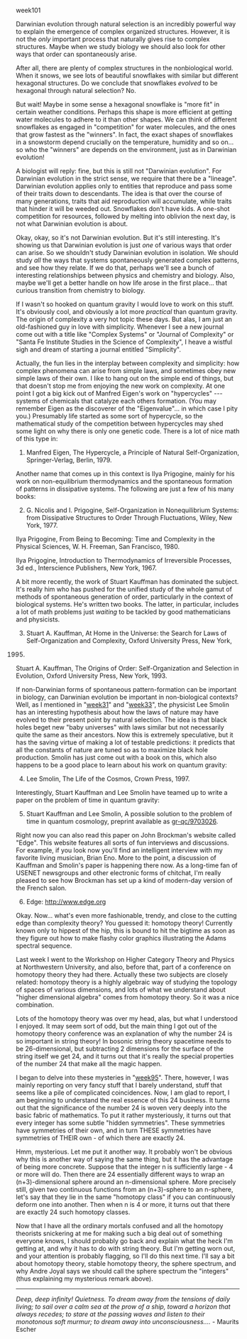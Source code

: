 week101

Darwinian evolution through natural selection is an incredibly powerful
way to explain the emergence of complex organized structures. However,
it is not the *only* important process that naturally gives rise to
complex structures. Maybe when we study biology we should also look for
other ways that order can spontaneously arise.

After all, there are plenty of complex structures in the nonbiological
world. When it snows, we see lots of beautiful snowflakes with similar
but different hexagonal structures. Do we conclude that snowflakes
*evolved* to be hexagonal through natural selection? No.

But wait! Maybe in some sense a hexagonal snowflake is "more fit" in
certain weather conditions. Perhaps this shape is more efficient at
getting water molecules to adhere to it than other shapes. We can think
of different snowflakes as engaged in "competition" for water
molecules, and the ones that grow fastest as the "winners". In fact,
the exact shapes of snowflakes in a snowstorm depend crucially on the
temperature, humidity and so on\... so who the "winners" are depends
on the environment, just as in Darwinian evolution!

A biologist will reply: fine, but this is still not "Darwinian
evolution". For Darwinian evolution in the strict sense, we require
that there be a "lineage". Darwinian evolution applies only to
entities that reproduce and pass some of their traits down to
descendants. The idea is that over the course of many generations,
traits that aid reproduction will accumulate, while traits that hinder
it will be weeded out. Snowflakes don't have kids. A one-shot
competition for resources, followed by melting into oblivion the next
day, is not what Darwinian evolution is about.

Okay, okay, so it's not Darwinian evolution. But it's still
interesting. It's showing us that Darwinian evolution is just *one* of
various ways that order can arise. So we shouldn't study Darwinian
evolution in isolation. We should study *all* the ways that systems
spontaneously generated complex patterns, and see how they relate. If we
do that, perhaps we'll see a bunch of interesting relationships between
physics and chemistry and biology. Also, maybe we'll get a better
handle on how life arose in the first place\... that curious transition
from chemistry to biology.

If I wasn't so hooked on quantum gravity I would love to work on this
stuff. It's obviously cool, and obviously a lot more *practical* than
quantum gravity. The origin of complexity a very hot topic these days.
But alas, I am just an old-fashioned guy in love with simplicity.
Whenever I see a new journal come out with a title like "Complex
Systems" or "Journal of Complexity" or "Santa Fe Institute Studies
in the Science of Complexity", I heave a wistful sigh and dream of
starting a journal entitled "Simplicity".

Actually, the fun lies in the interplay between complexity and
simplicity: how complex phenomena can arise from simple laws, and
sometimes obey new simple laws of their own. I like to hang out on the
simple end of things, but that doesn't stop me from enjoying the new
work on complexity. At one point I got a big kick out of Manfred
Eigen's work on "hypercycles" \-\-- systems of chemicals that
catalyze each others formation. (You may remember Eigen as the
discoverer of the "Eigenvalue"\... in which case I pity you.)
Presumably life started as some sort of hypercycle, so the mathematical
study of the competition between hypercycles may shed some light on why
there is only one genetic code. There is a lot of nice math of this type
in:

1) Manfred Eigen, The Hypercycle, a Principle of Natural
Self-Organization, Springer-Verlag, Berlin, 1979.

Another name that comes up in this context is Ilya Prigogine, mainly for
his work on non-equilibrium thermodynamics and the spontaneous formation
of patterns in dissipative systems. The following are just a few of his
many books:

2) G. Nicolis and I. Prigogine, Self-Organization in Nonequilibrium
Systems: from Dissipative Structures to Order Through Fluctuations,
Wiley, New York, 1977.

Ilya Prigogine, From Being to Becoming: Time and Complexity in the
Physical Sciences, W. H. Freeman, San Francisco, 1980.

Ilya Prigogine, Introduction to Thermodynamics of Irreversible
Processes, 3d ed., Interscience Publishers, New York, 1967.

A bit more recently, the work of Stuart Kauffman has dominated the
subject. It's really him who has pushed for the unified study of the
whole gamut of methods of spontaneous generation of order, particularly
in the context of biological systems. He's written two books. The
latter, in particular, includes a lot of math problems just *waiting* to
be tackled by good mathematicians and physicists.

3) Stuart A. Kauffman, At Home in the Universe: the Search for Laws of
Self-Organization and Complexity, Oxford University Press, New York,
1995.

Stuart A. Kauffman, The Origins of Order: Self-Organization and
Selection in Evolution, Oxford University Press, New York, 1993.

If non-Darwinian forms of spontaneous pattern-formation can be important
in biology, can Darwinian evolution be important in non-biological
contexts? Well, as I mentioned in "[week31](week31.html)" and
"[week33](week33.html)", the physicist Lee Smolin has an interesting
hypothesis about how the laws of nature may have evolved to their
present point by natural selection. The idea is that black holes beget
new "baby universes" with laws similar but not necessarily quite the
same as their ancestors. Now this is extremely speculative, but it has
the saving virtue of making a lot of testable predictions: it predicts
that all the constants of nature are tuned so as to maximize black hole
production. Smolin has just come out with a book on this, which also
happens to be a good place to learn about his work on quantum gravity:

4) Lee Smolin, The Life of the Cosmos, Crown Press, 1997.

Interestingly, Stuart Kauffman and Lee Smolin have teamed up to write a
paper on the problem of time in quantum gravity:

5) Stuart Kauffman and Lee Smolin, A possible solution to the problem
of time in quantum cosmology, preprint available as
[gr-qc/9703026](http://xxx.lanl.gov/abs/gr-qc/9703026).

Right now you can also read this paper on John Brockman's website
called "Edge". This website features all sorts of fun interviews and
discussions. For example, if you look now you'll find an intelligent
interview with my favorite living musician, Brian Eno. More to the
point, a discussion of Kauffman and Smolin's paper is happening there
now. As a long-time fan of USENET newsgroups and other electronic forms
of chitchat, I'm really pleased to see how Brockman has set up a kind
of modern-day version of the French salon.

6) Edge: <http://www.edge.org>

Okay. Now\... what's even more fashionable, trendy, and close to the
cutting edge than complexity theory? You guessed it: homotopy theory!
Currently known only to hippest of the hip, this is bound to hit the
bigtime as soon as they figure out how to make flashy color graphics
illustrating the Adams spectral sequence.

Last week I went to the Workshop on Higher Category Theory and Physics
at Northwestern University, and also, before that, part of a conference
on homotopy theory they had there. Actually these two subjects are
closely related: homotopy theory is a highly algebraic way of studying
the topology of spaces of various dimensions, and lots of what we
understand about "higher dimensional algebra" comes from homotopy
theory. So it was a nice combination.

Lots of the homotopy theory was over my head, alas, but what I
understood I enjoyed. It may seem sort of odd, but the main thing I got
out of the homotopy theory conference was an explanation of why the
number 24 is so important in string theory! In bosonic string theory
spacetime needs to be 26-dimensional, but subtracting 2 dimensions for
the surface of the string itself we get 24, and it turns out that it's
really the special properties of the number 24 that make all the magic
happen.

I began to delve into these mysteries in "[week95](week95.html)".
There, however, I was mainly reporting on very fancy stuff that I barely
understand, stuff that seems like a pile of complicated coincidences.
Now, I am glad to report, I am beginning to understand the real essence
of this 24 business. It turns out that the significance of the number 24
is woven very deeply into the basic fabric of mathematics. To put it
rather mysteriously, it turns out that every integer has some subtle
"hidden symmetries". These symmetries have symmetries of their own,
and in turn THESE symmetries have symmetries of THEIR own - of which
there are exactly 24.

Hmm, mysterious. Let me put it another way. It probably won't be
obvious why this is another way of saying the same thing, but it has the
advantage of being more concrete. Suppose that the integer n is
sufficiently large - 4 or more will do. Then there are 24 essentially
different ways to wrap an (n+3)-dimensional sphere around an
n-dimensional sphere. More precisely still, given two continuous
functions from an (n+3)-sphere to an n-sphere, let's say that they lie
in the same "homotopy class" if you can continuously deform one into
another. Then when n is 4 or more, it turns out that there are exactly
24 such homotopy classes.

Now that I have all the ordinary mortals confused and all the homotopy
theorists snickering at me for making such a big deal out of something
everyone knows, I should probably go back and explain what the heck I'm
getting at, and why it has to do with string theory. But I'm getting
worn out, and your attention is probably flagging, so I'll do this next
time. I'll say a bit about homotopy theory, stable homotopy theory, the
sphere spectrum, and why Andre Joyal says we should call the sphere
spectrum the "integers" (thus explaining my mysterious remark above).

------------------------------------------------------------------------

*Deep, deep infinity! Quietness. To dream away from the tensions of
daily living; to sail over a calm sea at the prow of a ship, toward a
horizon that always recedes; to stare at the passing waves and listen to
their monotonous soft murmur; to dream away into unconsciousness\....* -
Maurits Escher
